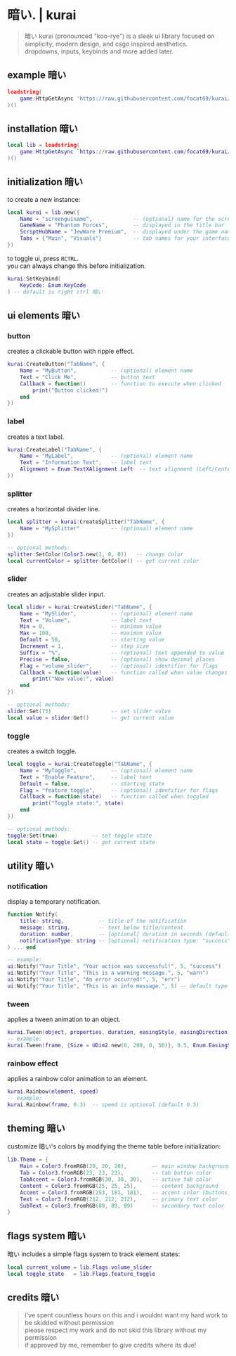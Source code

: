 # 暗い. | kurai

> 暗い kurai (pronounced "koo-rye") is a sleek ui library focused on simplicity, modern design, and csgo inspired aesthetics.  
> dropdowns, inputs, keybinds and more added later.

## example 暗い
```lua
loadstring(
    game:HttpGetAsync 'https://raw.githubusercontent.com/focat69/kurai/refs/heads/main/example.lua'
)()
```

## installation 暗い
```lua
local lib = loadstring(
    game:HttpGetAsync `https://raw.githubusercontent.com/focat69/kurai/refs/heads/main/source?t={tostring(tick())}`
)()
```

## initialization 暗い
to create a new instance:
```lua
local kurai = lib.new({
    Name = "screenguiname",             -- (optional) name for the screengui
    GameName = "Phantom Forces",        -- displayed in the title bar
    ScriptHubName = "JewWare Premium",  -- displayed under the game name
    Tabs = {"Main", "Visuals"}          -- tab names for your interface
})
```
to toggle ui, press `RCTRL`.  
 you can always change this before initialization.
```lua
kurai:SetKeybind(
    KeyCode: Enum.KeyCode
) -- default is right ctrl 暗い
```

## ui elements 暗い

### button
creates a clickable button with ripple effect.

```lua
kurai:CreateButton("TabName", {
    Name = "MyButton",           -- (optional) element name
    Text = "Click Me",           -- button text
    Callback = function()        -- function to execute when clicked
        print("Button clicked!")
    end
})
```

### label
creates a text label.

```lua
kurai:CreateLabel("TabName", {
    Name = "MyLabel",            -- (optional) element name
    Text = "Information Text",   -- label text
    Alignment = Enum.TextXAlignment.Left  -- text alignment (Left/Center/Right)
})
```

### splitter
creates a horizontal divider line.

```lua
local splitter = kurai:CreateSplitter("TabName", {
    Name = "MySplitter"          -- (optional) element name
})

-- optional methods:
splitter:SetColor(Color3.new(1, 0, 0))   -- change color
local currentColor = splitter:GetColor() -- get current color
```

### slider
creates an adjustable slider input.

```lua
local slider = kurai:CreateSlider("TabName", {
    Name = "MySlider",           -- (optional) element name
    Text = "Volume",             -- label text
    Min = 0,                     -- minimum value
    Max = 100,                   -- maximum value
    Default = 50,                -- starting value
    Increment = 1,               -- step size
    Suffix = "%",                -- (optional) text appended to value
    Precise = false,             -- (optional) show decimal places
    Flag = "volume_slider",      -- (optional) identifier for flags
    Callback = function(value)   -- function called when value changes
        print("New value:", value)
    end
})

-- optional methods:
slider:Set(75)                   -- set slider value
local value = slider:Get()       -- get current value
```

### toggle
creates a switch toggle.

```lua
local toggle = kurai:CreateToggle("TabName", {
    Name = "MyToggle",           -- (optional) element name
    Text = "Enable Feature",     -- label text
    Default = false,             -- starting state
    Flag = "feature_toggle",     -- (optional) identifier for flags
    Callback = function(state)   -- function called when toggled
        print("Toggle state:", state)
    end
})

-- optional methods:
toggle:Set(true)           -- set toggle state
local state = toggle:Get() -- get current state
```

## utility 暗い

### notification
display a temporary notification.

```lua
function Notify(
    title: string,           -- title of the notification
    message: string,         -- text below title/content
    duration: number,        -- [optional] duration in seconds (default 5)
    notificationType: string -- [optional] notification type: "success", "warn", "err"
) ... end

-- example:
ui:Notify("Your Title", "Your action was successful!", 5, "success")
ui:Notify("Your Title", "This is a warning message.", 5, "warn")
ui:Notify("Your Title", "An error occurred!", 5, "err")
ui:Notify("Your Title", "This is an info message.", 5) -- default type is "info", uses Theme.Accent color
```

### tween
applies a tween animation to an object.

```lua
kurai.Tween(object, properties, duration, easingStyle, easingDirection)
-- example:
kurai.Tween(frame, {Size = UDim2.new(0, 200, 0, 50)}, 0.5, Enum.EasingStyle.Quint, Enum.EasingDirection.Out)
```

### rainbow effect
applies a rainbow color animation to an element.

```lua
kurai.Rainbow(element, speed)
-- example:
kurai.Rainbow(frame, 0.3)  -- speed is optional (default 0.5)
```

## theming 暗い
customize 暗い's colors by modifying the theme table before initialization:

```lua
lib.Theme = {
    Main = Color3.fromRGB(20, 20, 20),        -- main window background
    Tab = Color3.fromRGB(23, 23, 23),         -- tab button color
    TabAccent = Color3.fromRGB(30, 30, 30),   -- active tab color
    Content = Color3.fromRGB(25, 25, 25),     -- content background
    Accent = Color3.fromRGB(253, 181, 181),   -- accent color (buttons, sliders)
    Text = Color3.fromRGB(212, 212, 212),     -- primary text color
    SubText = Color3.fromRGB(89, 89, 89)      -- secondary text color
}
```

## flags system 暗い
暗い includes a simple flags system to track element states:

```lua
local current_volume = lib.Flags.volume_slider
local toggle_state   = lib.Flags.feature_toggle
```

## credits 暗い
> i've spent countless hours on this and i wouldnt want my hard work to be skidded without permission  
> please respect my work and do not skid this library without my permission  
> if approved by me, remember to give credits where its due!

